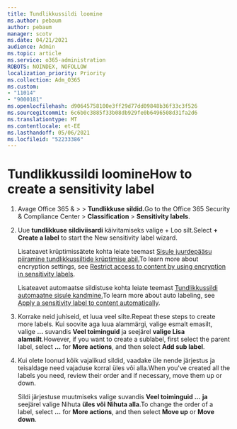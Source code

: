 ```yaml
---
title: Tundlikkussildi loomine
ms.author: pebaum
author: pebaum
manager: scotv
ms.date: 04/21/2021
audience: Admin
ms.topic: article
ms.service: o365-administration
ROBOTS: NOINDEX, NOFOLLOW
localization_priority: Priority
ms.collection: Adm_O365
ms.custom:
- "11014"
- "9000181"
ms.openlocfilehash: d90645758100e3ff29d77dd09848b36f33c3f526
ms.sourcegitcommit: 6c6b0c3885f33b08db929fe0b6496508d31fa2d6
ms.translationtype: MT
ms.contentlocale: et-EE
ms.lasthandoff: 05/06/2021
ms.locfileid: "52233386"
---
```

# <a name="how-to-create-a-sensitivity-label"></a><span data-ttu-id="0ce59-102">Tundlikkussildi loomine</span><span class="sxs-lookup"><span data-stu-id="0ce59-102">How to create a sensitivity label</span></span>

1. <span data-ttu-id="0ce59-103">Avage Office 365 & >   >  **Tundlikkuse sildid.**</span><span class="sxs-lookup"><span data-stu-id="0ce59-103">Go to the Office 365 Security & Compliance Center > **Classification** > **Sensitivity labels**.</span></span>

1. <span data-ttu-id="0ce59-104">Uue **tundlikkuse sildiviisardi** käivitamiseks valige + Loo silt.</span><span class="sxs-lookup"><span data-stu-id="0ce59-104">Select **+ Create a label** to start the New sensitivity label wizard.</span></span>

    <span data-ttu-id="0ce59-105">Lisateavet krüptimissätete kohta leiate teemast [Sisule juurdepääsu piiramine tundlikkussiltide krüptimise abil.](https://go.microsoft.com/fwlink/?linkid=2106331)</span><span class="sxs-lookup"><span data-stu-id="0ce59-105">To learn more about encryption settings, see [Restrict access to content by using encryption in sensitivity labels](https://go.microsoft.com/fwlink/?linkid=2106331).</span></span>

    <span data-ttu-id="0ce59-106">Lisateavet automaatse sildistuse kohta leiate teemast [Tundlikkussildi automaatne sisule kandmine.](https://go.microsoft.com/fwlink/?linkid=2105837)</span><span class="sxs-lookup"><span data-stu-id="0ce59-106">To learn more about auto labeling, see [Apply a sensitivity label to content automatically](https://go.microsoft.com/fwlink/?linkid=2105837).</span></span>

1. <span data-ttu-id="0ce59-107">Korrake neid juhiseid, et luua veel silte.</span><span class="sxs-lookup"><span data-stu-id="0ce59-107">Repeat these steps to create more labels.</span></span> <span data-ttu-id="0ce59-108">Kui soovite aga luua alammärgi, valige esmalt emasilt, valige **...** suvandis **Veel toiminguid** ja seejärel **valige Lisa alamsilt**.</span><span class="sxs-lookup"><span data-stu-id="0ce59-108">However, if you want to create a sublabel, first select the parent label, select **...** for **More actions**, and then select **Add sub label**.</span></span>

1. <span data-ttu-id="0ce59-109">Kui olete loonud kõik vajalikud sildid, vaadake üle nende järjestus ja teisaldage need vajaduse korral üles või alla.</span><span class="sxs-lookup"><span data-stu-id="0ce59-109">When you've created all the labels you need, review their order and if necessary, move them up or down.</span></span> 
    
    <span data-ttu-id="0ce59-110">Sildi järjestuse muutmiseks valige suvandis **Veel toiminguid ...** **ja** seejärel valige Nihuta **üles või** **Nihuta alla**.</span><span class="sxs-lookup"><span data-stu-id="0ce59-110">To change the order of a label, select **...** for **More actions**, and then select **Move up** or **Move down**.</span></span>
